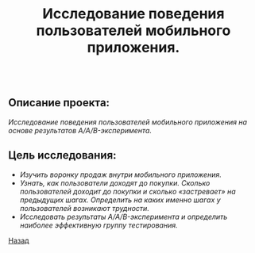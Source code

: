 <H1 align="center">Исследование поведения пользователей мобильного приложения.</H1><br><br>

## Описание проекта:

*Исследование поведения пользователей мобильного приложения на основе результатов A/A/B-эксперимента.*

## Цель исследования:
- *Изучить воронку продаж внутри мобильного приложения.*
- *Узнать, как пользователи доходят до покупки. Сколько пользователей доходит до покупки и сколько «застревает» на предыдущих шагах. Определить на каких именно шагах у пользователей возникают трудности.*
- *Исследовать результаты A/A/B-эксперимента и определить наиболее эффективную группу тестирования.*

[Назад](https://github.com/SergeyDemin1978/yandex-praktikum-projects/tree/73e731d2afc85ad4a4eaaf11afbcff077c1b46a5)
